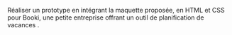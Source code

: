 Réaliser un prototype en intégrant la maquette proposée, en HTML et CSS pour Booki, une petite entreprise offrant un outil de planification de vacances .